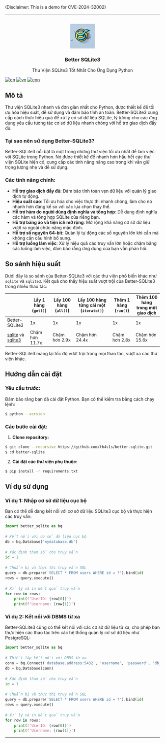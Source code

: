 (Disclaimer: This is a demo for CVE-2024-32002)

---

<!-- [![Contributors][contributors-shield]][contributors-url] -->

<!-- PROJECT LOGO -->
<br />
<div align="center">
  <img src="logo.png" alt="Logo" width="80" height="80">
  <h3 align="center">Better SQLite3</h3>

  <p align="center">
    Thư Viện SQLite3 Tốt Nhất Cho Ứng Dụng Python
    <!-- <br />
    <a href="https://github.com/othneildrew/Best-README-Template"><strong>Explore the docs »</strong></a>
    <br />
    <br />
    <a href="https://github.com/othneildrew/Best-README-Template">View Demo</a>
    ·
    <a href="https://github.com/othneildrew/Best-README-Template/issues">Report Bug</a>
    ·
    <a href="https://github.com/othneildrew/Best-README-Template/issues">Request Feature</a> -->
  </p>
</div>

[![en](https://img.shields.io/badge/lang-en-green.svg)](https://github.com/th4s1s/better-sqlite/blob/master/README.md)
[![vn](https://img.shields.io/badge/lang-vn-red.svg)](https://github.com/th4s1s/better-sqlite/blob/master/README-VN.md)
[![con](https://img.shields.io/badge/contributors-blue)](https://github.com/th4s1s/better-sqlite/graphs/contributors)



<!-- TABLE OF CONTENTS -->
<!-- <details>
  <summary>Table of Contents</summary>
  <ol>
    <li>
      <a href="#about-the-project">About The Project</a>
      <ul>
        <li><a href="#built-with">Built With</a></li>
      </ul>
    </li>
    <li>
      <a href="#getting-started">Getting Started</a>
      <ul>
        <li><a href="#prerequisites">Prerequisites</a></li>
        <li><a href="#installation">Installation</a></li>
      </ul>
    </li>
    <li><a href="#usage">Usage</a></li>
    <li><a href="#roadmap">Roadmap</a></li>
    <li><a href="#contributing">Contributing</a></li>
    <li><a href="#license">License</a></li>
    <li><a href="#contact">Contact</a></li>
    <li><a href="#acknowledgments">Acknowledgments</a></li>
  </ol>
</details> -->

## Mô tả 

Thư viện SQLite3 nhanh và đơn giản nhất cho Python, được thiết kế để tối ưu hóa hiệu suất, dễ sử dụng và đảm bảo tính an toàn. Better-SQLite3 cung cấp cách thức hiệu quả để xử lý cơ sở dữ liệu SQLite, lý tưởng cho các ứng dụng yêu cầu tương tác cơ sở dữ liệu nhanh chóng với hỗ trợ giao dịch đầy đủ.

### Tại sao nên sử dụng Better-SQLite3?

Better-SQLite3 nổi bật là một trong những thư viện tối ưu nhất để làm việc với SQLite trong Python. Nó được thiết kế để nhanh hơn hầu hết các thư viện SQLite hiện có, cung cấp các tính năng nâng cao trong khi vẫn giữ trọng lượng nhẹ và dễ sử dụng.

### Các tính năng chính:
- **Hỗ trợ giao dịch đầy đủ**: Đảm bảo tính toàn vẹn dữ liệu với quản lý giao dịch tự động.
- **Hiệu suất cao**: Tối ưu hóa cho việc thực thi nhanh chóng, làm cho nó nhanh hơn đáng kể so với các lựa chọn thay thế.
- **Hỗ trợ hàm do người dùng định nghĩa và tổng hợp**: Dễ dàng định nghĩa các hàm và tổng hợp SQLite của riêng bạn.
- **Hỗ trợ bảng ảo và tiện ích mở rộng**: Mở rộng khả năng cơ sở dữ liệu vượt ra ngoài chức năng mặc định.
- **Hỗ trợ số nguyên 64-bit**: Quản lý tự động các số nguyên lớn khi cần mà không cần cấu hình bổ sung.
- **Hỗ trợ luồng làm việc**: Xử lý hiệu quả các truy vấn lớn hoặc chậm bằng các luồng làm việc, đảm bảo rằng ứng dụng của bạn vẫn phản hồi.

## So sánh hiệu suất

Dưới đây là so sánh của Better-SQLite3 với các thư viện phổ biến khác như `sqlite` và `sqlite3`. Kết quả cho thấy hiệu suất vượt trội của Better-SQLite3 trong nhiều thao tác:

|   | Lấy 1 hàng (`get()`) | Lấy 100 hàng (`all()`) | Lấy 100 hàng từng cái một (`iterate()`) | Thêm 1 hàng (`run()`) | Thêm 100 hàng trong một giao dịch |
|---|---|---|---|---|---|
| Better-SQLite3 | 1x | 1x | 1x | 1x | 1x |
| [sqlite](https://www.npmjs.com/package/sqlite) và [sqlite3](https://www.npmjs.com/package/sqlite3) | Chậm hơn 11.7x | Chậm hơn 2.9x | Chậm hơn 24.4x | Chậm hơn 2.8x | Chậm hơn 15.6x |

Better-SQLite3 mang lại tốc độ vượt trội trong mọi thao tác, vượt xa các thư viện khác.

## Hướng dẫn cài đặt

### Yêu cầu trước:
Đảm bảo rằng bạn đã cài đặt Python. Bạn có thể kiểm tra bằng cách chạy lệnh:

```bash
$ python --version
```

### Các bước cài đặt:
1. **Clone repository:**

```bash
$ git clone --recursive https://github.com/th4s1s/better-sqlite.git
$ cd better-sqlite
```

2. **Cài đặt các thư viện phụ thuộc:**

```bash
$ pip install -r requirements.txt
```

## Ví dụ sử dụng

### Ví dụ 1: Nhập cơ sở dữ liệu cục bộ

Bạn có thể dễ dàng kết nối với cơ sở dữ liệu SQLite3 cục bộ và thực hiện các truy vấn:

```python
import better_sqlite as bq

# Kết nối với cơ sở dữ liệu cục bộ
db = bq.Database('mydatabase.db')

# Xác định tham số cho truy vấn
id = 1

# Chuẩn bị và thực thi truy vấn SQL
query = db.prepare('SELECT * FROM users WHERE id = ?').bind(id)
rows = query.execute()

# Xử lý và in kết quả truy vấn
for row in rows:
    print(f'UserID: {row[0]}')
    print(f'Username: {row[1]}')
```

### Ví dụ 2: Kết nối với DBMS từ xa

Better-SQLite3 cũng có thể kết nối với các cơ sở dữ liệu từ xa, cho phép bạn thực hiện các thao tác trên các hệ thống quản lý cơ sở dữ liệu như PostgreSQL:

```python
import better_sqlite as bq

# Thiết lập kết nối với DBMS từ xa
conn = bq.Connect('database.address:5432', 'username', 'password', 'db_name')
db = bq.Database(conn)

# Xác định tham số cho truy vấn
id = 1

# Chuẩn bị và thực thi truy vấn SQL
query = db.prepare('SELECT * FROM users WHERE id = ?').bind(id)
rows = query.execute()

# Xử lý và in kết quả truy vấn
for row in rows:
    print(f'UserID: {row[0]}')
    print(f'Username: {row[1]}')
```

---
